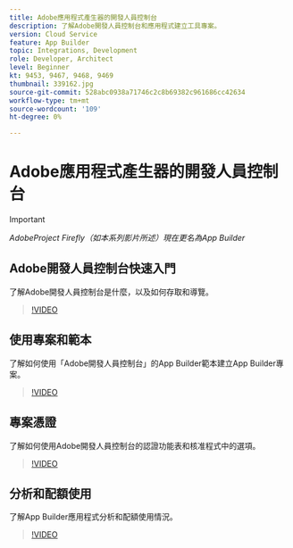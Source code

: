 ```yaml
---
title: Adobe應用程式產生器的開發人員控制台
description: 了解Adobe開發人員控制台和應用程式建立工具專案。
version: Cloud Service
feature: App Builder
topic: Integrations, Development
role: Developer, Architect
level: Beginner
kt: 9453, 9467, 9468, 9469
thumbnail: 339162.jpg
source-git-commit: 528abc0938a71746c2c8b69382c961686cc42634
workflow-type: tm+mt
source-wordcount: '109'
ht-degree: 0%

---
```



# Adobe應用程式產生器的開發人員控制台

>[!IMPORTANT]
>
> _AdobeProject Firefly（如本系列影片所述）現在更名為App Builder_

## Adobe開發人員控制台快速入門

了解Adobe開發人員控制台是什麼，以及如何存取和導覽。

>[!VIDEO](https://video.tv.adobe.com/v/339162/?quality=12&learn=on)

## 使用專案和範本

了解如何使用「Adobe開發人員控制台」的App Builder範本建立App Builder專案。

>[!VIDEO](https://video.tv.adobe.com/v/339163/?quality=12&learn=on)

## 專案憑證

了解如何使用Adobe開發人員控制台的認證功能表和核准程式中的選項。

>[!VIDEO](https://video.tv.adobe.com/v/339164/?quality=12&learn=on)

## 分析和配額使用

了解App Builder應用程式分析和配額使用情況。

>[!VIDEO](https://video.tv.adobe.com/v/339165/?quality=12&learn=on)
